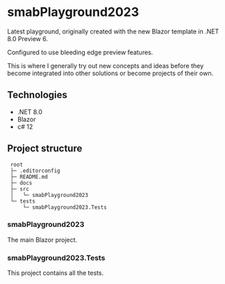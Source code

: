 ﻿# smabPlayground2023

Latest playground, originally created with the new Blazor template in .NET 8.0 Preview 6.

Configured to use bleeding edge preview features.

This is where I generally try out new concepts and ideas before they become integrated
into other solutions or become projects of their own.


## Technologies

- .NET 8.0
- Blazor
- c# 12

## Project structure

```
 root
 ├─ .editorconfig
 ├─ README.md
 ├─ docs
 ├─ src
 │   └─ smabPlayground2023
 └─ tests
     └─ smabPlayground2023.Tests
```

### smabPlayground2023
The main Blazor project.

### smabPlayground2023.Tests
This project contains all the tests.
